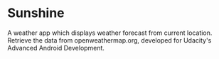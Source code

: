 # Sunshine
A weather app which displays weather forecast from current location. Retrieve the data from openweathermap.org, developed for Udacity's Advanced Android Development.
